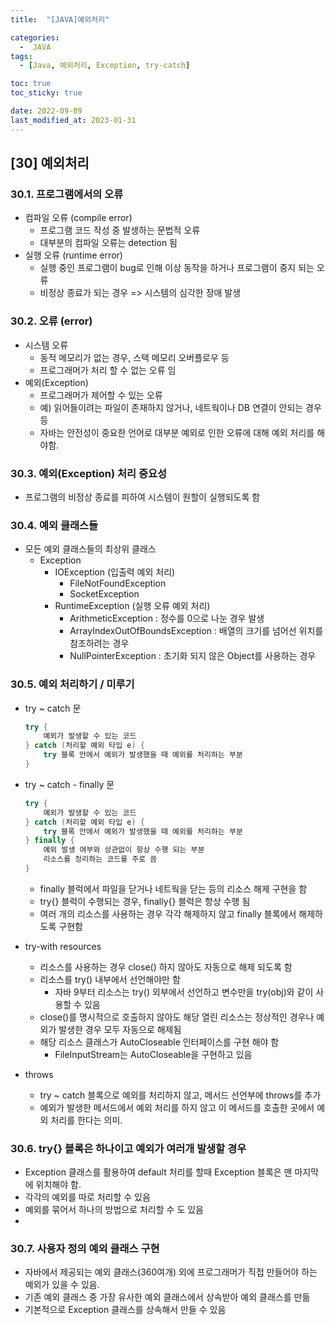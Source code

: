 ```yaml
---
title:  "[JAVA]예외처리" 

categories:
  -  JAVA
tags:
  - [Java, 예외처리, Exception, try-catch]

toc: true
toc_sticky: true

date: 2022-09-09
last_modified_at: 2023-01-31
---
```

[30] 예외처리
----
### 30.1. 프로그램에서의 오류
- 컴파일 오류 (compile error)
  - 프로그램 코드 작성 중 발생하는 문법적 오류 
  - 대부분의 컴파일 오류는 detection 됨 
- 실행 오류 (runtime error)
  - 실행 중인 프로그램이 bug로 인해 이상 동작을 하거나 프로그램이 중지 되는 오류 
  - 비정상 종료가 되는 경우 => 시스템의 심각한 장애 발생

### 30.2. 오류 (error)
- 시스템 오류 
  - 동적 메모리가 없는 경우, 스택 메모리 오버플로우 등
  - 프로그래머가 처리 할 수 없는 오류 임 
- 예외(Exception)
  - 프로그래머가 제어할 수 있는 오류 
  - 예) 읽어들이려는 파일이 존재하지 않거나, 네트웍이나 DB 연결이 안되는 경우 등
  - 자바는 안전성이 중요한 언어로 대부분 예외로 인한 오류에 대해 예외 처리를 해야함.

### 30.3. 예외(Exception) 처리 중요성        
- 프로그램의 비정상 종료를 피하여 시스템이 원할이 실행되도록 함 

### 30.4. 예외 클래스들 
- 모든 예외 클래스들의 최상위 클래스 
  - Exception
    - IOException (입출력 예외 처리)  
      - FileNotFoundException
      - SocketException  
    - RuntimeException (실행 오류 예외 처리)
      - ArithmeticException : 정수를 0으로 나눈 경우 발생
      - ArrayIndexOutOfBoundsException : 배열의 크기를 넘어선 위치를 참조하려는 경우
      - NullPointerException : 초기화 되지 않은 Object를 사용하는 경우 

### 30.5. 예외 처리하기 / 미루기 
- try ~ catch 문 
  ```java
  try {
      예외가 발생할 수 있는 코드 
  } catch (처리할 예외 타입 e) {
      try 블록 안에서 예외가 발생했을 때 예외를 처리하는 부분 
  }
  ```
- try ~ catch - finally 문 
  ```java
  try {
      예외가 발생할 수 있는 코드 
  } catch (처리할 예외 타입 e) {
      try 블록 안에서 예외가 발생했을 때 예외를 처리하는 부분 
  } finally {
      예외 발생 여부와 상관없이 항상 수행 되는 부분 
      리소스를 정리하는 코드를 주로 씀
  }   
  ```
    - finally 블럭에서 파일을 닫거나 네트웍을 닫는 등의 리소스 해제 구현을 함 
    - try{} 블럭이 수행되는 경우, finally{} 블럭은 항상 수행 됨 
    - 여러 개의 리소스를 사용하는 경우 각각 해제하지 않고 finally 블록에서 해제하도록 구현함

- try-with resources
  - 리소스를 사용하는 경우 close() 하지 않아도 자동으로 해제 되도록 함 
  - 리소스를 try() 내부에서 선언해야만 함
    - 자바 9부터 리소스는  try() 외부에서 선언하고 변수만을 try(obj)와 같이 사용할 수 있음
  - close()를 명시적으로 호출하지 않아도 해당 열린 리소스는 정상적인 경우나 예외가 발생한 경우 모두 자동으로 해제됨 
  - 해당 리소스 클래스가 AutoCloseable 인터페이스를 구현 해야 함 
    - FileInputStream는 AutoCloseable을 구현하고 있음 

- throws 
  - try ~ catch 블록으로 예외를 처리하지 않고, 메서드 선언부에 throws를 추가 
  - 예외가 발생한 메서드에서 예외 처리를 하지 않고 이 메서드를 호출한 곳에서 예외 처리를 한다는 의미. 

### 30.6. try{} 블록은 하나이고 예외가 여러개 발생할 경우
- Exception 클래스를 활용하여 default 처리를 할때 Exception 블록은 맨 마지막에 위치해야 함.
- 각각의 예외를 따로 처리할 수 있음
- 예외를 묶어서 하나의 방법으로 처리할 수 도 있음
- 
### 30.7. 사용자 정의 예외 클래스 구현 
- 자바에서 제공되는 예외 클래스(360여개) 외에 프로그래머가 직접 만들어야 하는 예외가 있을 수 있음.
- 기존 예외 클래스 중 가장 유사한 예외 클래스에서 상속받아 예외 클래스를 만듦
- 기본적으로 Exception 클래스를 상속해서 만들 수 있음